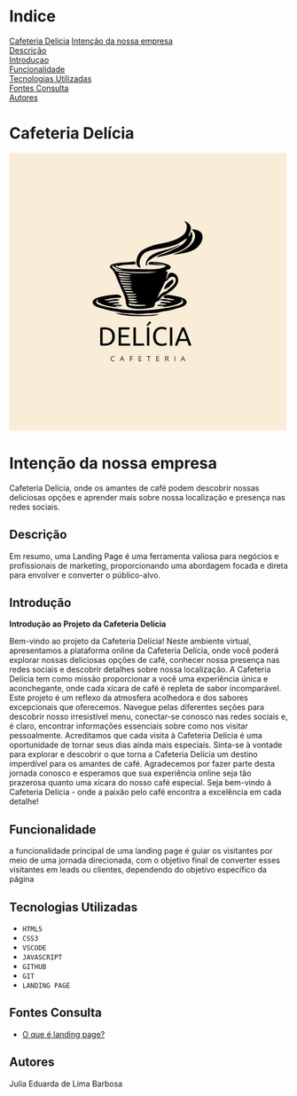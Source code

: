 # Indice
[Cafeteria Delicia](#cafeteria-delícia)
[Intenção da nossa empresa](#cafeteria_delicia)  
[Descrição](#descrição)  
[Introduçao](#introduçao)  
[Funcionalidade](#funcionalidade)  
[Tecnologias Utilizadas](#tecnologias-utilizadas)  
[Fontes Consulta](#fontes-consulta)  
[Autores](#autores)  

# Cafeteria Delícia
![Capa_cafeteria](logocafeteria.jpeg)
# Intenção da nossa empresa

Cafeteria Delícia, onde os amantes de café podem descobrir nossas deliciosas opções e aprender mais sobre nossa localização e presença nas redes sociais.

## Descrição
Em resumo, uma Landing Page é uma ferramenta valiosa para negócios e profissionais de marketing, proporcionando uma abordagem focada e direta para envolver e converter o público-alvo.
## Introdução
**Introdução ao Projeto da Cafeteria Delícia**

Bem-vindo ao projeto da Cafeteria Delícia! Neste ambiente virtual, apresentamos a plataforma online da Cafeteria Delícia, onde você poderá explorar nossas deliciosas opções de café, conhecer nossa presença nas redes sociais e descobrir detalhes sobre nossa localização.
A Cafeteria Delícia tem como missão proporcionar a você uma experiência única e aconchegante, onde cada xícara de café é repleta de sabor incomparável. Este projeto é um reflexo da atmosfera acolhedora e dos sabores excepcionais que oferecemos.
Navegue pelas diferentes seções para descobrir nosso irresistível menu, conectar-se conosco nas redes sociais e, é claro, encontrar informações essenciais sobre como nos visitar pessoalmente. Acreditamos que cada visita à Cafeteria Delícia é uma oportunidade de tornar seus dias ainda mais especiais.
Sinta-se à vontade para explorar e descobrir o que torna a Cafeteria Delícia um destino imperdível para os amantes de café. Agradecemos por fazer parte desta jornada conosco e esperamos que sua experiência online seja tão prazerosa quanto uma xícara do nosso café especial.
Seja bem-vindo à Cafeteria Delícia - onde a paixão pelo café encontra a excelência em cada detalhe!
## Funcionalidade
a funcionalidade principal de uma landing page é guiar os visitantes por meio de uma jornada direcionada, com o objetivo final de converter esses visitantes em leads ou clientes, dependendo do objetivo específico da página
## Tecnologias Utilizadas
* ``HTML5``
* ``CSS3``
* ``VSCODE`` 
* ``JAVASCRIPT``
* ``GITHUB``
* ``GIT``
* ``LANDING PAGE``
## Fontes Consulta
* [O que é landing page?](https://sebrae.com.br/sites/PortalSebrae/artigos/o-que-e-uma-landing-page,3e1e097399323810VgnVCM100000d701210aRCRD)
## Autores
Julia Eduarda de Lima Barbosa



